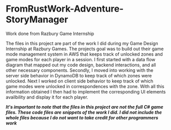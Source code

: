 # FromRustWork-Adventure-StoryManager
Work done from Razbury Game Internship

The files in this project are part of the work I did during my Game Design Internship at Razbury Games. The projects goal was to build out their game mode management system in AWS that keeps track of unlocked zones and game modes for each player in a session. I first started with a data flow diagram that mapped out my code design, backend interactions, and all other necessary components. Secondly, I moved into working with the server side behavior in DynamoDB to keep track of which zones were unlocked. Next I worked on client side behavior to keep track of which game modes were unlocked in correspondences with the zone. With all this information obtained I then had to implement the corresponding UI elements availbility and display it for each player. 

***It's important to note that the files in this project are not the full C# game files. These code files are snippets of the work I did. I did not include the whole files because I do not want to take credit for other programmers work*** 
